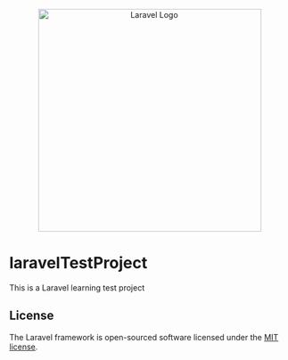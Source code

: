 <p align="center"><a href="https://laravel.com" target="_blank"><img src="https://raw.githubusercontent.com/laravel/art/master/logo-lockup/5%20SVG/2%20CMYK/1%20Full%20Color/laravel-logolockup-cmyk-red.svg" width="400" alt="Laravel Logo"></a></p>


# laravelTestProject
This is a Laravel learning test  project


## License

The Laravel framework is open-sourced software licensed under the [MIT license](https://opensource.org/licenses/MIT).
